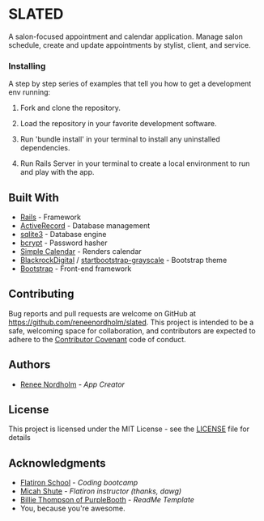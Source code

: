 # SLATED

A salon-focused appointment and calendar application.  Manage salon schedule, create and update appointments by stylist, client, and service.

### Installing

A step by step series of examples that tell you how to get a development env running:

1. Fork and clone the repository.

2. Load the repository in your favorite development software.

3. Run 'bundle install' in your terminal to install any uninstalled dependencies.

4. Run Rails Server in your terminal to create a local environment to run and play with the app.  


## Built With

* [Rails](https://github.com/rails/rails) - Framework
* [ActiveRecord](https://rubygems.org/gems/activerecord) - Database management
* [sqlite3](https://rubygems.org/gems/sqlite3) - Database engine
* [bcrypt](https://rubygems.org/gems/bcrypt) - Password hasher
* [Simple Calendar](https://github.com/excid3/simple_calendar) - Renders calendar
* [BlackrockDigital](https://github.com/BlackrockDigital) / [startbootstrap-grayscale](https://github.com/BlackrockDigital/startbootstrap-grayscale) - Bootstrap theme
* [Bootstrap](https://github.com/twbs/bootstrap) - Front-end framework


## Contributing

Bug reports and pull requests are welcome on GitHub at https://github.com/reneenordholm/slated. This project is intended to be a safe, welcoming space for collaboration, and contributors are expected to adhere to the [Contributor Covenant](https://www.contributor-covenant.org/) code of conduct.

## Authors

* [Renee Nordholm](https://github.com/reneenordholm) - *App Creator*

## License

This project is licensed under the MIT License - see the [LICENSE](LICENSE) file for details

## Acknowledgments

* [Flatiron School](https://flatironschool.com/) - *Coding bootcamp*
* [Micah Shute](https://github.com/micahshute) - *Flatiron instructor (thanks, dawg)*
* [Billie Thompson of PurpleBooth](https://github.com/PurpleBooth) - *ReadMe Template*
* You, because you're awesome. 